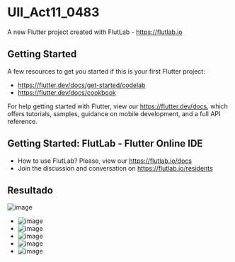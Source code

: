 # UII_Act11_0483

A new Flutter project created with FlutLab - https://flutlab.io

## Getting Started

A few resources to get you started if this is your first Flutter project:

- https://flutter.dev/docs/get-started/codelab
- https://flutter.dev/docs/cookbook

For help getting started with Flutter, view our
https://flutter.dev/docs, which offers tutorials,
samples, guidance on mobile development, and a full API reference.

## Getting Started: FlutLab - Flutter Online IDE

- How to use FlutLab? Please, view our https://flutlab.io/docs
- Join the discussion and conversation on https://flutlab.io/residents

## Resultado
![image](https://github.com/lgLara09/UII_Act11_0483/assets/143548080/05bbc1dc-b648-4188-8d01-00d5dfa9c4f7)
- ![image](https://github.com/lgLara09/UII_Act11_0483/assets/143548080/e8d54b1e-2a44-4c22-ac3a-76bd2d29b081)
- ![image](https://github.com/lgLara09/UII_Act11_0483/assets/143548080/5fe3021e-65f4-4e86-91c1-1b778668adaa)
- ![image](https://github.com/lgLara09/UII_Act11_0483/assets/143548080/88a5d0d6-abae-4e03-afb6-07842a36346a)
- ![image](https://github.com/lgLara09/UII_Act11_0483/assets/143548080/de8f8479-fc8f-4747-943d-56dff1109034)
- ![image](https://github.com/lgLara09/UII_Act11_0483/assets/143548080/24b9491a-5909-4e35-8553-c33d6c2be650)




